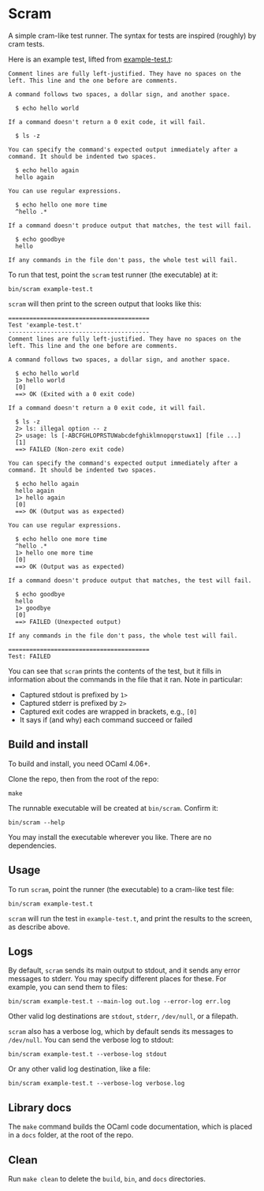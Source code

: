 # Scram

A simple cram-like test runner. The syntax for tests are inspired (roughly)
by cram tests.

Here is an example test, lifted from [example-test.t](example-test.t):

```
Comment lines are fully left-justified. They have no spaces on the
left. This line and the one before are comments.

A command follows two spaces, a dollar sign, and another space.

  $ echo hello world

If a command doesn't return a 0 exit code, it will fail.

  $ ls -z

You can specify the command's expected output immediately after a
command. It should be indented two spaces.

  $ echo hello again
  hello again

You can use regular expressions.

  $ echo hello one more time
  ^hello .*

If a command doesn't produce output that matches, the test will fail.

  $ echo goodbye
  hello

If any commands in the file don't pass, the whole test will fail.
```

To run that test, point the `scram` test runner (the executable) at it:

```
bin/scram example-test.t
```

`scram` will then print to the screen output that looks like this:

```
========================================
Test 'example-test.t'
----------------------------------------
Comment lines are fully left-justified. They have no spaces on the
left. This line and the one before are comments.

A command follows two spaces, a dollar sign, and another space.

  $ echo hello world
  1> hello world
  [0]
  ==> OK (Exited with a 0 exit code)

If a command doesn't return a 0 exit code, it will fail.

  $ ls -z
  2> ls: illegal option -- z
  2> usage: ls [-ABCFGHLOPRSTUWabcdefghiklmnopqrstuwx1] [file ...]
  [1]
  ==> FAILED (Non-zero exit code)

You can specify the command's expected output immediately after a
command. It should be indented two spaces.

  $ echo hello again
  hello again
  1> hello again
  [0]
  ==> OK (Output was as expected)

You can use regular expressions.

  $ echo hello one more time
  ^hello .*
  1> hello one more time
  [0]
  ==> OK (Output was as expected)

If a command doesn't produce output that matches, the test will fail.

  $ echo goodbye
  hello
  1> goodbye
  [0]
  ==> FAILED (Unexpected output)

If any commands in the file don't pass, the whole test will fail.

========================================
Test: FAILED
```

You can see that `scram` prints the contents of the test, but it fills
in information about the commands in the file that it ran. Note
in particular:

* Captured stdout is prefixed by `1>`
* Captured stderr is prefixed by `2>`
* Captured exit codes are wrapped in brackets, e.g., `[0]`
* It says if (and why) each command succeed or failed


## Build and install

To build and install, you need OCaml 4.06+.

Clone the repo, then from the root of the repo:

    make

The runnable executable will be created at `bin/scram`. Confirm it:

    bin/scram --help

You may install the executable wherever you like. There are
no dependencies.


## Usage

To run `scram`, point the runner (the executable) to a cram-like test file:

    bin/scram example-test.t

`scram` will run the test in `example-test.t`, and print the results
to the screen, as describe above.


## Logs

By default, `scram` sends its main output to stdout, and it sends
any error messages to stderr. You may specify different places
for these. For example, you can send them to files:

    bin/scram example-test.t --main-log out.log --error-log err.log

Other valid log destinations are `stdout`, `stderr`, `/dev/null`, or a
filepath.

`scram` also has a verbose log, which by default sends its messages
to `/dev/null`. You can send the verbose log to stdout:

    bin/scram example-test.t --verbose-log stdout

Or any other valid log destination, like a file:

    bin/scram example-test.t --verbose-log verbose.log


## Library docs

The `make` command builds the OCaml code documentation, which is placed
in a `docs` folder, at the root of the repo.


## Clean

Run `make clean` to delete the `build`, `bin`, and `docs` directories.

